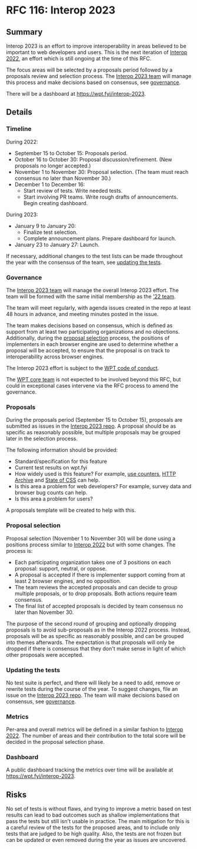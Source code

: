 # RFC 116: Interop 2023

## Summary

Interop 2023 is an effort to improve interoperability in areas believed to be important to web developers and users. This is the next iteration of [Interop 2022](https://github.com/web-platform-tests/interop-2022), an effort which is still ongoing at the time of this RFC.

The focus areas will be selected by a proposals period followed by a proposals review and selection process. The [Interop 2023 team](https://github.com/orgs/web-platform-tests/teams/interop-2023) will manage this process and make decisions based on consensus, see [governance](#governance).

There will be a dashboard at https://wpt.fyi/interop-2023.

## Details

### Timeline

During 2022:

- September 15 to October 15: Proposals period.
- October 16 to October 30: Proposal discussion/refinement. (New proposals no longer accepted.)
- November 1 to November 30: Proposal selection. (The team must reach consensus no later than November 30.)
- December 1 to December 16:
  - Start review of tests. Write needed tests.
  - Start involving PR teams. Write rough drafts of announcements. Begin creating dashboard.

During 2023:

- January 9 to January 20:
  - Finalize test selection.
  - Complete announcement plans. Prepare dashboard for launch.
- January 23 to January 27: Launch.

If necessary, additional changes to the test lists can be made throughout the year with the consensus of the team, see [updating the tests](#updating-the-tests).

### Governance

The [Interop 2023 team](https://github.com/orgs/web-platform-tests/teams/interop-2023) will manage the overall Interop 2023 effort. The team will be formed with the same initial membership as the [’22 team](https://github.com/orgs/web-platform-tests/teams/interop-2022).

The team will meet regularly, with agenda issues created in the repo at least 48 hours in advance, and meeting minutes posted in the issue.

The team makes decisions based on consensus, which is defined as support from at least two participating organizations and no objections. Additionally, during the [proposal selection](#proposal-selection) process, the positions of implementers in each browser engine are used to determine whether a proposal will be accepted, to ensure that the proposal is on track to interoperability across browser engines.

The Interop 2023 effort is subject to the [WPT code of conduct](https://github.com/web-platform-tests/wpt/blob/master/CODE_OF_CONDUCT.md).

The [WPT core team](https://github.com/orgs/web-platform-tests/teams/wpt-core-team/) is not expected to be involved beyond this RFC, but could in exceptional cases intervene via the RFC process to amend the governance.

### Proposals

During the proposals period (September 15 to October 15), proposals are submitted as issues in the [Interop 2023 repo](https://github.com/web-platform-tests/interop-2023). A proposal should be as specific as reasonably possible, but multiple proposals may be grouped later in the selection process.

The following information should be provided:

- Standard/specification for this feature
- Current test results on wpt.fyi
- How widely used is this feature? For example, [use counters](https://www.chromestatus.com/metrics/feature/popularity), [HTTP Archive](https://httparchive.org/) and [State of CSS](https://2021.stateofcss.com/en-US/features/) can help.
- Is this area a problem for web developers? For example, survey data and browser bug counts can help.
- Is this area a problem for users?

A proposals template will be created to help with this.

### Proposal selection

Proposal selection (November 1 to November 30) will be done using a positions process similar to [Interop 2022](https://github.com/web-platform-tests/interop-2022/issues/38) but with some changes. The process is:

- Each participating organization takes one of 3 positions on each proposal: support, neutral, or oppose.
- A proposal is accepted if there is implementer support coming from at least 2 browser engines, and no opposition.
- The team reviews the accepted proposals and can decide to group multiple proposals, or to drop proposals. Both actions require team consensus.
- The final list of accepted proposals is decided by team consensus no later than November 30.

The purpose of the second round of grouping and optionally dropping proposals is to avoid sub-proposals as in the Interop 2022 process. Instead, proposals will be as specific as reasonably possible, and can be grouped into themes afterwards. The expectation is that proposals will only be dropped if there is consensus that they don't make sense in light of which other proposals were accepted.

### Updating the tests

No test suite is perfect, and there will likely be a need to add, remove or rewrite tests during the course of the year. To suggest changes, file an issue on the [Interop 2023 repo](https://github.com/web-platform-tests/interop-2023). The team will make decisions based on consensus, see [governance](#governance).

### Metrics

Per-area and overall metrics will be defined in a similar fashion to [Interop 2022](https://github.com/web-platform-tests/rfcs/blob/master/rfcs/interop_2022.md#metrics). The number of areas and their contribution to the total score will be decided in the proposal selection phase.

### Dashboard

A public dashboard tracking the metrics over time will be available at https://wpt.fyi/interop-2023.

## Risks

No set of tests is without flaws, and trying to improve a metric based on test results can lead to bad outcomes such as shallow implementations that pass the tests but still isn't usable in practice. The main mitigation for this is a careful review of the tests for the proposed areas, and to include only tests that are judged to be high quality. Also, the tests are not frozen but can be updated or even removed during the year as issues are uncovered.
